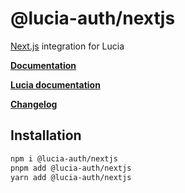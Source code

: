 # @lucia-auth/nextjs

[Next.js](https://nextjs.org) integration for Lucia

**[Documentation](https://lucia-auth.vercel.app/nextjs/start-here/getting-started)**

**[Lucia documentation](https://lucia-auth.vercel.app)**

**[Changelog](https://github.com/pilcrowOnPaper/lucia-auth/blob/main/packages/nextjs/CHANGELOG.md)**

## Installation

```bash
npm i @lucia-auth/nextjs
pnpm add @lucia-auth/nextjs
yarn add @lucia-auth/nextjs
```
